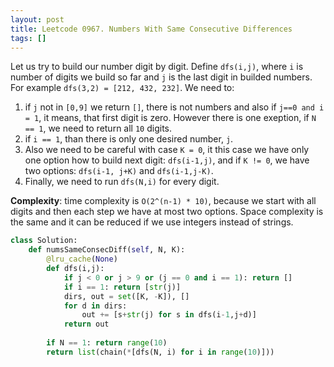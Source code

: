 ```yaml
---
layout: post
title: Leetcode 0967. Numbers With Same Consecutive Differences
tags: []
---
```


Let us try to build our number digit by digit. Define `dfs(i,j)`, where `i` is number of digits we build so far and `j` is the last digit in builded numbers. For example `dfs(3,2) = [212, 432, 232]`. We need to:

1. if `j` not in `[0,9]` we return `[]`, there is not numbers and also if `j==0 and i = 1`, it means, that first digit is zero. However there is one exeption, if `N == 1`, we need to return all `10` digits.
2. if `i == 1`, than there is only one desired number, `j`.
3. Also we need to be careful with case `K = 0`, it this case we have only one option how to build next digit: `dfs(i-1,j)`, and if `K != 0`, we have two options: `dfs(i-1, j+K)` and `dfs(i-1,j-K)`.
4. Finally, we need to run `dfs(N,i)` for every digit.

**Complexity**: time complexity is `O(2^(n-1) * 10)`, because we start with all digits and then each step we have at most two options. Space complexity is the same and it can be reduced if we use integers instead of strings.

```python
class Solution:
    def numsSameConsecDiff(self, N, K):
        @lru_cache(None)
        def dfs(i,j):
            if j < 0 or j > 9 or (j == 0 and i == 1): return []
            if i == 1: return [str(j)]
            dirs, out = set([K, -K]), []
            for d in dirs:
                out += [s+str(j) for s in dfs(i-1,j+d)]
            return out
        
        if N == 1: return range(10)
        return list(chain(*[dfs(N, i) for i in range(10)]))
```
